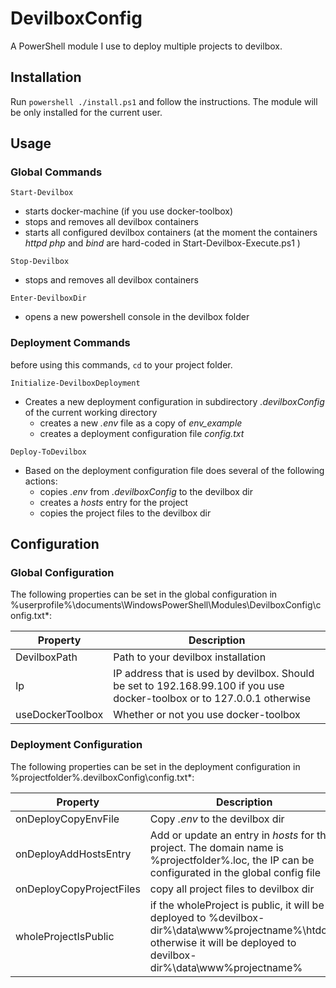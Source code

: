 # DevilboxConfig

A PowerShell module I use to deploy multiple projects to devilbox.

## Installation

Run `powershell ./install.ps1` and follow the instructions. The module will be only installed for the current user.

## Usage

### Global Commands

`Start-Devilbox`<br>

* starts docker-machine (if you use docker-toolbox)
* stops and removes all devilbox containers
* starts all configured devilbox containers (at the moment the containers *httpd* *php* and *bind* are hard-coded in
  Start-Devilbox-Execute.ps1 )
  
`Stop-Devilbox`

* stops and removes all devilbox containers

`Enter-DevilboxDir`

* opens a new powershell console in the devilbox folder

### Deployment Commands

before using this commands, `cd` to your project folder.

`Initialize-DevilboxDeployment`

* Creates a new deployment configuration in subdirectory *.devilboxConfig* of the current working directory
    * creates a new *.env* file as a copy of *env_example*
    * creates a deployment configuration file *config.txt*

`Deploy-ToDevilbox`

* Based on the deployment configuration file does several of the following actions:
    * copies *.env* from *.devilboxConfig* to the devilbox dir
    * creates a *hosts* entry for the project
    * copies the project files to the devilbox dir

## Configuration

### Global Configuration

The following properties can be set in the global configuration in
%userprofile%\documents\WindowsPowerShell\Modules\DevilboxConfig\config.txt*:

| Property           | Description                                                                                                              |
|--------------------|--------------------------------------------------------------------------------------------------------------------------|
| DevilboxPath       | Path to your devilbox installation                                                                                       |
| Ip                 | IP address that is used by devilbox. Should be set to 192.168.99.100 if you use docker-toolbox or to 127.0.0.1 otherwise |
| useDockerToolbox   | Whether or not you use docker-toolbox                                                                                    |

### Deployment Configuration

The following properties can be set in the deployment configuration in %projectfolder%\.devilboxConfig\config.txt*:

| Property                 | Description                                                                                                                                     |
|--------------------------|-------------------------------------------------------------------------------------------------------------------------------------------------|
| onDeployCopyEnvFile      | Copy *.env* to the devilbox dir                                                                                                                 |
| onDeployAddHostsEntry    | Add or update an entry in *hosts* for the project. The domain name is %projectfolder%.loc, the IP can be configurated in the global config file |
| onDeployCopyProjectFiles | copy all project files to devilbox dir                                                                                                          |
| wholeProjectIsPublic | if the wholeProject is public, it will be deployed to %devilbox-dir%\data\www\%projectname%\htdocs otherwise it will be deployed to devilbox-dir%\data\www\%projectname%                                                                                                        |
